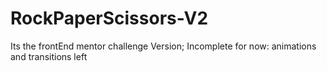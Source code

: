 # RockPaperScissors-V2
Its the frontEnd mentor challenge Version;
Incomplete for now: animations and transitions left
